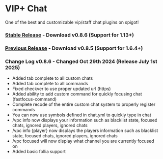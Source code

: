# VIP+ Chat
One of the best and customizable vip/staff chat plugins on spigot!

### [Stable Release](https://github.com/agentsix1/VIP-Plus-Chat/raw/refs/heads/main/target/staffchat-0.8.6.jar) - Download v0.8.6 (Support for 1.13+)
### [Previous Release](https://www.spigotmc.org/resources/vip-chat-advanced.3308/) - Download v0.8.5 (Support for 1.6.4+)

### Change Log v0.8.6 - Changed Oct 29th 2024 (Release July 1st 2025)
- Added tab complete to all custom chats
- Added tab complete to all commands
- Fixed checkver to use proper updated url (https)
- Added ability to add custom command for quickly focusing chat (fastfocus-command)
- Complete recode of the entire custom chat system to properly register commands
- You can now use symbols defined in chat.yml to quickly type in chat
- /vpc info now displays your information such as blacklist state, focused chats, ignored players, ignored chats
- /vpc info {player} now displays the players information such as blacklist state, focused chats, ignored players, ignored chats
- /vpc focused will now display what channel you are currently focused on
- Added basic follia support
